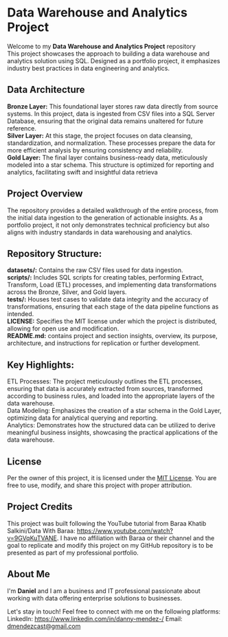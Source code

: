 # Data Warehouse and Analytics Project

Welcome to my **Data Warehouse and Analytics Project** repository  
This project showcases the approach to building a data warehouse and analytics solution using SQL. 
Designed as a portfolio project, it emphasizes industry best practices in data engineering and analytics.


## Data Architecture

**Bronze Layer:** This foundational layer stores raw data directly from source systems. In this project, data is ingested from CSV files into a SQL Server Database, ensuring that the original data remains unaltered for future reference.​  
**Silver Layer:** At this stage, the project focuses on data cleansing, standardization, and normalization. These processes prepare the data for more efficient analysis by ensuring consistency and reliability.  
**Gold Layer:** The final layer contains business-ready data, meticulously modeled into a star schema. This structure is optimized for reporting and analytics, facilitating swift and insightful data retrieva

## Project Overview

The repository provides a detailed walkthrough of the entire process, from the initial data ingestion to the generation of actionable insights. As a portfolio project, it not only demonstrates technical proficiency but also aligns with industry standards in data warehousing and analytics.​

## Repository Structure:
**datasets/:** Contains the raw CSV files used for data ingestion.​  
**scripts/:** Includes SQL scripts for creating tables, performing Extract, Transform, Load (ETL) processes, and implementing data transformations across the Bronze, Silver, and Gold layers.​  
**tests/:** Houses test cases to validate data integrity and the accuracy of transformations, ensuring that each stage of the data pipeline functions as intended.​  
**LICENSE:** Specifies the MIT license under which the project is distributed, allowing for open use and modification.​  
**README.md:** contains project and section insights, overview, its purpose, architecture, and instructions for replication or further development.​  

## Key Highlights:

ETL Processes: The project meticulously outlines the ETL processes, ensuring that data is accurately extracted from sources, transformed according to business rules, and loaded into the appropriate layers of the data warehouse.​  
Data Modeling: Emphasizes the creation of a star schema in the Gold Layer, optimizing data for analytical querying and reporting.​  
Analytics: Demonstrates how the structured data can be utilized to derive meaningful business insights, showcasing the practical applications of the data warehouse.  

## License

Per the owner of this project, it is licensed under the [MIT License](LICENSE). You are free to use, modify, and share this project with proper attribution. 

## Project Credits
This project was built following the YouTube tutorial from Baraa Khatib Salkini/Data With Baraa: https://www.youtube.com/watch?v=9GVqKuTVANE. I have no affiliation with Baraa or their channel and the goal to replicate and modify this project on my GitHub repository is to be presented as part of my professional portfolio.  

## About Me
I'm **Daniel** and I am a business and IT professional passionate about working with data offering enterprise solutions to businesses. 

Let's stay in touch! Feel free to connect with me on the following platforms:
LinkedIn: https://www.linkedin.com/in/danny-mendez-/
Email: dmendezcast@gmail.com
